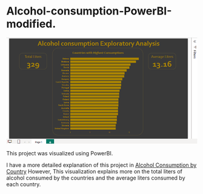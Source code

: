 # Alcohol-consumption-PowerBI-modified.

![PowerBI Viz](AlcoholViz.png)

This project was visualized using PowerBI. 

I have a more detailed explanation of this project in [Alcohol Consumption by Country](https://github.com/Mich-Martins/Alcohol_consumption_by_country)
However, This visualization explains more on the total liters of alcohol consumed by the countries and the average liters consumed by each country.

